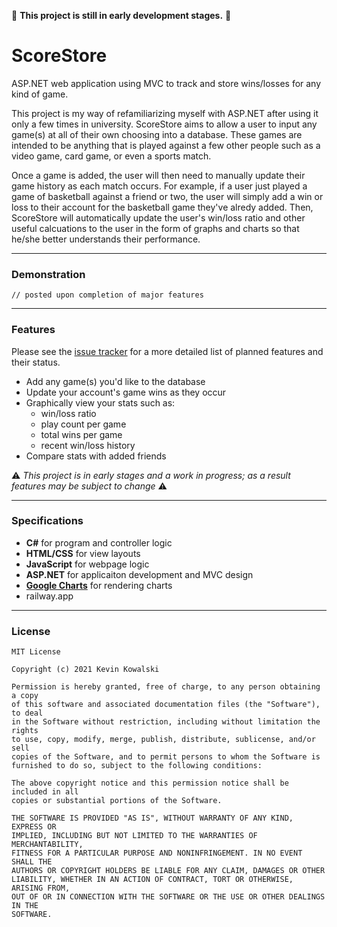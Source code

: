 :construction: **This project is still in early development stages.** :construction:

# ScoreStore
 ASP.NET web application using MVC to track and store wins/losses for any kind of game.
 
This project is my way of refamiliarizing myself with ASP.NET after using it only a few times in university. ScoreStore aims to allow a user to input any game(s) at all of their own choosing into a database. These games are intended to be anything that is played against a few other people such as a video game, card game, or even a sports match.

Once a game is added, the user will then need to manually update their game history as each match occurs. For example, if a user just played a game of basketball against a friend or two, the user will simply add a win or loss to their account for the basketball game they've alredy added. Then, ScoreStore will automatically update the user's win/loss ratio and other useful calcuations to the user in the form of graphs and charts so that he/she better understands their performance.

---

### Demonstration

`// posted upon completion of major features`

---

### Features

Please see the [issue tracker](https://github.com/kkevn/ScoreStore/issues) for a more detailed list of planned features and their status.

* Add any game(s) you'd like to the database
* Update your account's game wins as they occur
* Graphically view your stats such as:
  * win/loss ratio
  * play count per game
  * total wins per game
  * recent win/loss history
* Compare stats with added friends

:warning: *This project is in early stages and a work in progress; as a result features may be subject to change* :warning:

---

### Specifications

* **C#** for program and controller logic
* **HTML/CSS** for view layouts
* **JavaScript** for webpage logic
* **ASP.NET** for applicaiton development and MVC design
* **[Google Charts](https://developers.google.com/chart)** for rendering charts
* railway.app

---

### License

```
MIT License

Copyright (c) 2021 Kevin Kowalski

Permission is hereby granted, free of charge, to any person obtaining a copy
of this software and associated documentation files (the "Software"), to deal
in the Software without restriction, including without limitation the rights
to use, copy, modify, merge, publish, distribute, sublicense, and/or sell
copies of the Software, and to permit persons to whom the Software is
furnished to do so, subject to the following conditions:

The above copyright notice and this permission notice shall be included in all
copies or substantial portions of the Software.

THE SOFTWARE IS PROVIDED "AS IS", WITHOUT WARRANTY OF ANY KIND, EXPRESS OR
IMPLIED, INCLUDING BUT NOT LIMITED TO THE WARRANTIES OF MERCHANTABILITY,
FITNESS FOR A PARTICULAR PURPOSE AND NONINFRINGEMENT. IN NO EVENT SHALL THE
AUTHORS OR COPYRIGHT HOLDERS BE LIABLE FOR ANY CLAIM, DAMAGES OR OTHER
LIABILITY, WHETHER IN AN ACTION OF CONTRACT, TORT OR OTHERWISE, ARISING FROM,
OUT OF OR IN CONNECTION WITH THE SOFTWARE OR THE USE OR OTHER DEALINGS IN THE
SOFTWARE.
```
